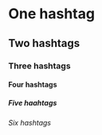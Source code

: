 # One hashtag
## Two hashtags
### Three hashtags
#### Four hashtags
##### Five haahtags
###### Six hashtags
